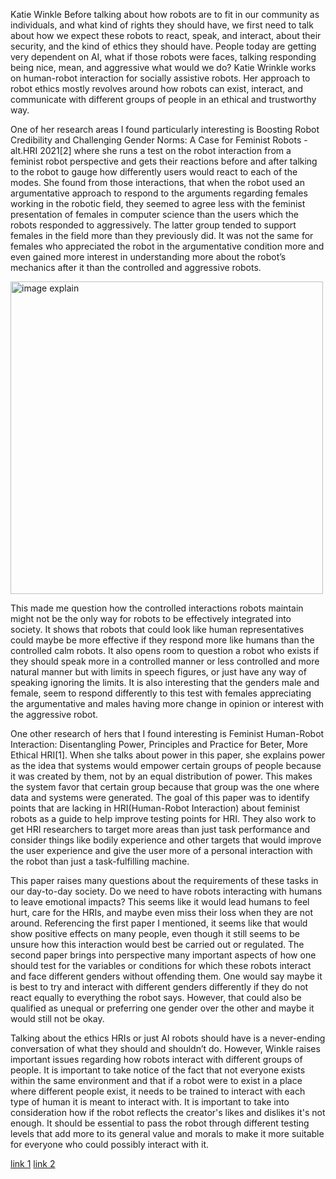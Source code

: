 Katie Winkle
Before talking about how robots are to fit in our community as individuals, and what kind of rights they should have, we first need to talk about how we expect these robots to react, speak, and interact, about their security, and the kind of ethics they should have. People today are getting very dependent on AI, what if those robots were faces, talking responding being nice, mean, and aggressive what would we do? Katie Wrinkle works on human-robot interaction for socially assistive robots. Her approach to robot ethics mostly revolves around how robots can exist, interact, and communicate with different groups of people in an ethical and trustworthy way.

One of her research areas I found particularly interesting is Boosting Robot Credibility and Challenging Gender Norms: A Case for Feminist Robots - alt.HRI 2021[2] where she runs a test on the robot interaction from a feminist robot perspective and gets their reactions before and after talking to the robot to gauge how differently users would react to each of the modes. She found from those interactions, that when the robot used an argumentative approach to respond to the arguments regarding females working in the robotic field, they seemed to agree less with the feminist presentation of females in computer science than the users which the robots responded to aggressively. The latter group tended to support females in the field more than they previously did. It was not the same for females who appreciated the robot in the argumentative condition more and even gained more interest in understanding more about the robot’s mechanics after it than the controlled and aggressive robots.

<img src="https://github.com/fnassar/Preforming_Robots/blob/main/papers/paper2_explain.png" alt="image explain" width="500"/> 

This made me question how the controlled interactions robots maintain might not be the only way for robots to be effectively integrated into society. It shows that robots that could look like human representatives could maybe be more effective if they respond more like humans than the controlled calm robots. It also opens room to question a robot who exists if they should speak more in a controlled manner or less controlled and more natural manner but with limits in speech figures, or just have any way of speaking ignoring the limits. It is also interesting that the genders male and female, seem to respond differently to this test with females appreciating the argumentative and males having more change in opinion or interest with the aggressive robot.

One other research of hers that I found interesting is  Feminist Human-Robot Interaction: Disentangling Power, Principles and Practice for Beter, More Ethical HRI[1]. When she talks about power in this paper, she explains power as the idea that systems would empower certain groups of people because it was created by them, not by an equal distribution of power. This makes the system favor that certain group because that group was the one where data and systems were generated. The goal of this paper was to identify points that are lacking in HRI(Human-Robot Interaction) about feminist robots as a guide to help improve testing points for HRI. They also work to get HRI researchers to target more areas than just task performance and consider things like bodily experience and other targets that would improve the user experience and give the user more of a personal interaction with the robot than just a task-fulfilling machine. 

This paper raises many questions about the requirements of these tasks in our day-to-day society. Do we need to have robots interacting with humans to leave emotional impacts? This seems like it would lead humans to feel hurt, care for the HRIs, and maybe even miss their loss when they are not around. Referencing the first paper I mentioned, it seems like that would show positive effects on many people, even though it still seems to be unsure how this interaction would best be carried out or regulated. The second paper brings into perspective many important aspects of how one should test for the variables or conditions for which these robots interact and face different genders without offending them. One would say maybe it is best to try and interact with different genders differently if they do not react equally to everything the robot says. However, that could also be qualified as unequal or preferring one gender over the other and maybe it would still not be okay.

Talking about the ethics HRIs or just AI robots should have is a never-ending conversation of what they should and shouldn’t do. However, Winkle raises important issues regarding how robots interact with different groups of people. It is important to take notice of the fact that not everyone exists within the same environment and that if a robot were to exist in a place where different people exist, it needs to be trained to interact with each type of human it is meant to interact with. It is important to take into consideration how if the robot reflects the creator's likes and dislikes it's not enough. It should be essential to pass the robot through different testing levels that add more to its general value and morals to make it more suitable for everyone who could possibly interact with it.

[link 1](https://dl.acm.org/doi/pdf/10.1145/3568162.3576973)
[link 2](https://www.youtube.com/watch?v=58KxkBUg_bI)
